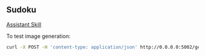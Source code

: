 ## Sudoku

[Assistant Skill](https://us-east.assistant.watson.cloud.ibm.com/us-east/crn:v1:bluemix:public:conversation:us-east:a~2F0b5a00334eaf9eb9339d2ab48f8080c2:96a44bf2-df75-4683-852d-1187573b8948::/skills/9db4b84c-e573-428a-b01c-52193e9db275/build/dialog)


To test image generation:
```bash
curl -X POST -H 'content-type: application/json' http://0.0.0.0:5002/getImage -d '{"inputMatrix" : "[[0,7,0,6,0,9,0,8,0],[4,0,2,0,0,0,0,0,3],[0,0,9,4,1,0,2,5,0],[8,0,0,0,9,0,3,0,5],[0,0,4,8,0,5,6,0,0],[5,0,1,0,7,0,0,0,9],[0,6,8,0,5,2,4,0,0],[1,0,0,0,0,0,7,0,6],[0,4,0,3,0,1,0,9,0]]"}'
```

